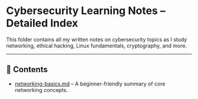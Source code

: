 # Cybersecurity Learning Notes – Detailed Index

This folder contains all my written notes on cybersecurity topics as I study networking, ethical hacking, Linux fundamentals, cryptography, and more.

---

## 📄 Contents

- [networking-basics.md](networking-basics.md) – A beginner-friendly summary of core networking concepts.
